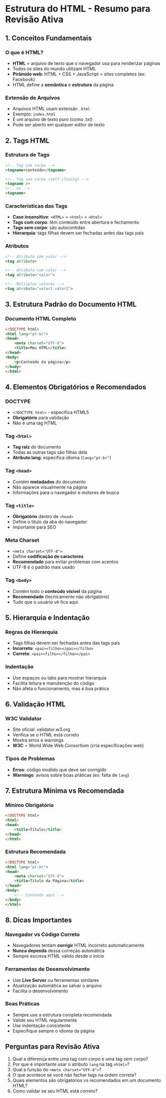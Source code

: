 # Estrutura do HTML - Resumo para Revisão Ativa

## 1. Conceitos Fundamentais

### O que é HTML?

- **HTML** = arquivo de texto que o navegador usa para renderizar páginas
- Todos os sites do mundo utilizam HTML
- **Pirâmide web**: HTML + CSS + JavaScript = sites completos (ex: Facebook)
- HTML define a **semântica** e **estrutura** da página

### Extensão de Arquivos

- Arquivos HTML usam extensão `.html`
- Exemplo: `index.html`
- É um arquivo de texto puro (como .txt)
- Pode ser aberto em qualquer editor de texto

## 2. Tags HTML

### Estrutura de Tags

```html
<!-- Tag com corpo -->
<tagname>conteúdo</tagname>

<!-- Tag sem corpo (self-closing) -->
<tagname />
<!-- ou -->
<tagname>
```

### Características das Tags

- **Case insensitive**: `<HTML>` = `<html>` = `<Html>`
- **Tags com corpo**: têm conteúdo entre abertura e fechamento
- **Tags sem corpo**: são autocontidas
- **Hierarquia**: tags filhas devem ser fechadas antes das tags pais

### Atributos

```html
<!-- Atributo sem valor -->
<tag atributo>

<!-- Atributo com valor -->
<tag atributo="valor">

<!-- Múltiplos valores -->
<tag atributo="valor1 valor2">
```

## 3. Estrutura Padrão do Documento HTML

### Documento HTML Completo

```html
<!DOCTYPE html>
<html lang="pt-br">
<head>
    <meta charset="UTF-8">
    <title>Meu HTML</title>
</head>
<body>
    <p>Conteúdo da página</p>
</body>
</html>
```

## 4. Elementos Obrigatórios e Recomendados

### DOCTYPE

- `<!DOCTYPE html>` - especifica HTML5
- **Obrigatório** para validação
- Não é uma tag HTML

### Tag `<html>`

- **Tag raiz** do documento
- Todas as outras tags são filhas dela
- **Atributo lang**: especifica idioma (`lang="pt-br"`)

### Tag `<head>`

- Contém **metadados** do documento
- Não aparece visualmente na página
- Informações para o navegador e motores de busca

### Tag `<title>`

- **Obrigatório** dentro de `<head>`
- Define o título da aba do navegador
- Importante para SEO

### Meta Charset

- `<meta charset="UTF-8">`
- Define **codificação de caracteres**
- **Recomendado** para evitar problemas com acentos
- UTF-8 é o padrão mais usado

### Tag `<body>`

- Contém todo o **conteúdo visível** da página
- **Recomendado** (tecnicamente não obrigatório)
- Tudo que o usuário vê fica aqui

## 5. Hierarquia e Indentação

### Regras de Hierarquia

- Tags filhas devem ser fechadas antes das tags pais
- **Incorreto**: `<pai><filho></pai></filho>`
- **Correto**: `<pai><filho></filho></pai>`

### Indentação

- Use espaços ou tabs para mostrar hierarquia
- Facilita leitura e manutenção do código
- Não afeta o funcionamento, mas é boa prática

## 6. Validação HTML

### W3C Validator

- Site oficial: validator.w3.org
- Verifica se o HTML está correto
- Mostra erros e warnings
- **W3C** = World Wide Web Consortium (cria especificações web)

### Tipos de Problemas

- **Erros**: código inválido que deve ser corrigido
- **Warnings**: avisos sobre boas práticas (ex: falta de `lang`)

## 7. Estrutura Mínima vs Recomendada

### Mínimo Obrigatório

```html
<!DOCTYPE html>
<html>
<head>
    <title>Título</title>
</head>
</html>
```

### Estrutura Recomendada

```html
<!DOCTYPE html>
<html lang="pt-br">
<head>
    <meta charset="UTF-8">
    <title>Título da Página</title>
</head>
<body>
    <!-- Conteúdo aqui -->
</body>
</html>
```

## 8. Dicas Importantes

### Navegador vs Código Correto

- Navegadores tentam **corrigir** HTML incorreto automaticamente
- **Nunca dependa** dessa correção automática
- Sempre escreva HTML válido desde o início

### Ferramentas de Desenvolvimento

- Use **Live Server** ou ferramentas similares
- Atualização automática ao salvar o arquivo
- Facilita o desenvolvimento

### Boas Práticas

- Sempre use a estrutura completa recomendada
- Valide seu HTML regularmente
- Use indentação consistente
- Especifique sempre o idioma da página

## Perguntas para Revisão Ativa

1. Qual a diferença entre uma tag com corpo e uma tag sem corpo?
2. Por que é importante usar o atributo `lang` na tag `<html>`?
3. Qual a função do `<meta charset="UTF-8">`?
4. O que acontece se você não fechar tags na ordem correta?
5. Quais elementos são obrigatórios vs recomendados em um documento HTML?
6. Como validar se seu HTML está correto?
